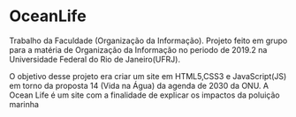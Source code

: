 # OceanLife
 
 Trabalho da Faculdade (Organização da Informação). Projeto feito em grupo para a matéria de Organização da Informação no periodo de 2019.2 na Universidade Federal do Rio de Janeiro(UFRJ).

O objetivo desse projeto era criar um site em HTML5,CSS3 e JavaScript(JS) em torno da proposta 14 (Vida na Água) da agenda de 2030 da ONU. A Ocean Life é um site com a finalidade de explicar os impactos da poluição marinha
